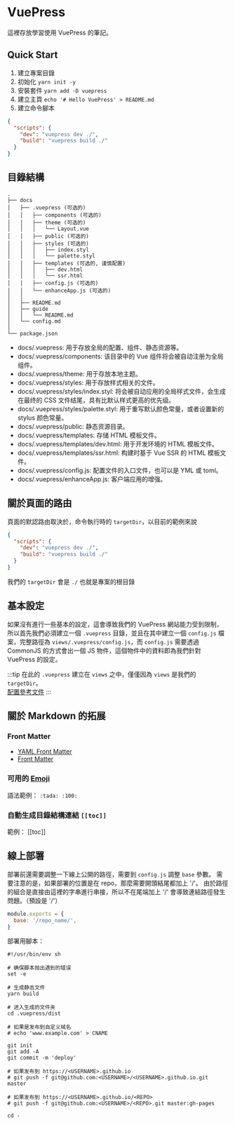 # VuePress

這裡存放學習使用 VuePress 的筆記。

## Quick Start

1. 建立專案目錄
2. 初始化 `yarn init -y`
3. 安裝套件 `yarn add -D vuepress`
4. 建立主頁 `echo '# Hello VuePress' > README.md`
5. 建立命令腳本

```json
{
  "scripts": {
    "dev": "vuepress dev ./",
    "build": "vuepress build ./"
  }
}
```

## 目錄結構

```plain
.
├── docs
│   ├── .vuepress (可选的)
│   │   ├── components (可选的)
│   │   ├── theme (可选的)
│   │   │   └── Layout.vue
│   │   ├── public (可选的)
│   │   ├── styles (可选的)
│   │   │   ├── index.styl
│   │   │   └── palette.styl
│   │   ├── templates (可选的, 谨慎配置)
│   │   │   ├── dev.html
│   │   │   └── ssr.html
│   │   ├── config.js (可选的)
│   │   └── enhanceApp.js (可选的)
│   │ 
│   ├── README.md
│   ├── guide
│   │   └── README.md
│   └── config.md
│ 
└── package.json
```

- docs/.vuepress: 用于存放全局的配置、组件、静态资源等。
- docs/.vuepress/components: 该目录中的 Vue 组件将会被自动注册为全局组件。
- docs/.vuepress/theme: 用于存放本地主题。
- docs/.vuepress/styles: 用于存放样式相关的文件。
- docs/.vuepress/styles/index.styl: 将会被自动应用的全局样式文件，会生成在最终的 CSS 文件结尾，具有比默认样式更高的优先级。
- docs/.vuepress/styles/palette.styl: 用于重写默认颜色常量，或者设置新的 stylus 颜色常量。
- docs/.vuepress/public: 静态资源目录。
- docs/.vuepress/templates: 存储 HTML 模板文件。
- docs/.vuepress/templates/dev.html: 用于开发环境的 HTML 模板文件。
- docs/.vuepress/templates/ssr.html: 构建时基于 Vue SSR 的 HTML 模板文件。
- docs/.vuepress/config.js: 配置文件的入口文件，也可以是 YML 或 toml。
- docs/.vuepress/enhanceApp.js: 客户端应用的增强。

## 關於頁面的路由

頁面的默認路由取決於，命令執行時的 `targetDir`，以目前的範例來說

```json
{
  "scripts": {
    "dev": "vuepress dev ./",
    "build": "vuepress build ./"
  }
}
```

我們的 `targetDir` 會是 `./` 也就是專案的根目錄

## 基本設定

如果沒有進行一些基本的設定，這會導致我們的 VuePress 網站能力受到限制，所以首先我們必須建立一個 `.vuepress` 目錄，並且在其中建立一個 `config.js` 檔案，完整路徑為 `views/.vuepress/config.js`，而 `config.js` 需要透過 CommonJS 的方式會出一個 JS 物件，這個物件中的資料即為我們針對 VuePress 的設定。

:::tip
在此的 `.vuepress` 建立在 `views` 之中，僅僅因為 `views` 是我們的 `targetDir`。<br />
[配置參考文件](https://vuepress.vuejs.org/zh/config/)
:::

## 關於 Markdown 的拓展

### Front Matter

- [YAML Front Matter](https://jekyllrb.com/docs/front-matter/)
- [Front Matter](https://vuepress.vuejs.org/zh/guide/frontmatter.html)

### 可用的 [Emoji](https://github.com/markdown-it/markdown-it-emoji/blob/master/lib/data/full.json)

語法範例：
`:tada: :100:`

### 自動生成目錄結構連結 `[[toc]]` 

範例：
[[toc]]

## 線上部署

部署前還需要調整一下線上公開的路徑，需要到 `config.js` 調整 `base` 參數。
需要注意的是，如果部署的位置是在 repo，那麼需要開頭結尾都加上 '/'。
由於路徑的組合是直接由這裡的字串進行串接，所以不在尾端加上 '/' 會導致連結路徑發生問題。（預設是 '/'）

```js
module.exports = {
  base: '/repo_name/',
}
```

部署用腳本：

```shell
#!/usr/bin/env sh

# 确保脚本抛出遇到的错误
set -e

# 生成静态文件
yarn build

# 进入生成的文件夹
cd .vuepress/dist

# 如果是发布到自定义域名
# echo 'www.example.com' > CNAME

git init
git add -A
git commit -m 'deploy'

# 如果发布到 https://<USERNAME>.github.io
# git push -f git@github.com:<USERNAME>/<USERNAME>.github.io.git master

# 如果发布到 https://<USERNAME>.github.io/<REPO>
# git push -f git@github.com:<USERNAME>/<REPO>.git master:gh-pages

cd -
```
